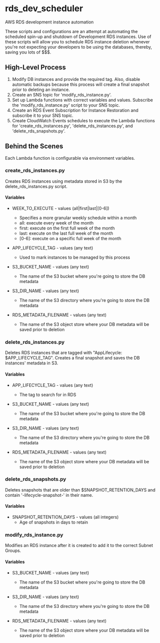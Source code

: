 # rds_dev_scheduler
AWS RDS development instance automation

These scripts and configurations are an attempt at automating the scheduled spin-up and shutdown of Development RDS instances.
Use of these scripts will allow you to schedule RDS instance deletion whenever you're not expecting your developers to be using 
the databases, thereby, saving you lots of $$$.

## High-Level Process

1. Modify DB instances and provide the required tag.  Also, disable automatic backups because this process will create a final snapshot prior to deleting an instance.
2. Create an SNS topic for 'modify_rds_instance.py'. 
3. Set up Lambda functions with correct variables and values. Subscribe the 'modify_rds_instance.py' script to your SNS topic.
4. Create an RDS Event Subscription for Instance Restoration and subscribe it to your SNS topic.
5. Create CloudWatch Events schedules to execute the Lambda functions for 'create_rds_instances.py', 'delete_rds_instances.py', and 'delete_rds_snapshots.py'.


## Behind the Scenes
Each Lambda function is configurable via environment variables.

### create_rds_instances.py
Creates RDS instances using metadata stored in S3 by the delete_rds_instances.py script.

#### Variables
- WEEK_TO_EXECUTE - values (all|first|last|[0-6])
  - Specifies a more granular weekly schedule within a month
  - all: execute every week of the month
  - first: execute on the first full week of the month
  - last: execute on the last full week of the month
  - [0-6]: execute on a specific full week of the month
  
- APP_LIFECYCLE_TAG - values (any text)
  - Used to mark instances to be managed by this process
  
- S3_BUCKET_NAME - values (any text)
  - The name of the S3 bucket where you're going to store the DB metadata
  
- S3_DIR_NAME - values (any text)
  - The name of the S3 directory where you're going to store the DB metadata
  
- RDS_METADATA_FILENAME - values (any text)
  - The name of the S3 object store where your DB metadata will be saved prior to deletion
  
### delete_rds_instances.py
Deletes RDS instances that are tagged with "AppLifecycle: $APP_LIFECYCLE_TAG".  Creates a final snapshot and saves the DB instances' metadata in S3.

#### Variables
- APP_LIFECYCLE_TAG - values (any text)
  - The tag to search for in RDS
  
- S3_BUCKET_NAME - values (any text)
  - The name of the S3 bucket where you're going to store the DB metadata
  
- S3_DIR_NAME - values (any text)
  - The name of the S3 directory where you're going to store the DB metadata
  
- RDS_METADATA_FILENAME - values (any text)
  - The name of the S3 object store where your DB metadata will be saved prior to deletion
  
### delete_rds_snapshots.py
Deletes snapshots that are older than $SNAPSHOT_RETENTION_DAYS and contain '-lifecycle-snapshot-' in their name.

#### Variables
- SNAPSHOT_RETENTION_DAYS - values (all integers)
  - Age of snapshots in days to retain
  
### modify_rds_instance.py
Modifies an RDS instance after it is created to add it to the correct Subnet Groups.

#### Variables
- S3_BUCKET_NAME - values (any text)
  - The name of the S3 bucket where you're going to store the DB metadata
  
- S3_DIR_NAME - values (any text)
  - The name of the S3 directory where you're going to store the DB metadata
  
- RDS_METADATA_FILENAME - values (any text)
  - The name of the S3 object store where your DB metadata will be saved prior to deletion
  
